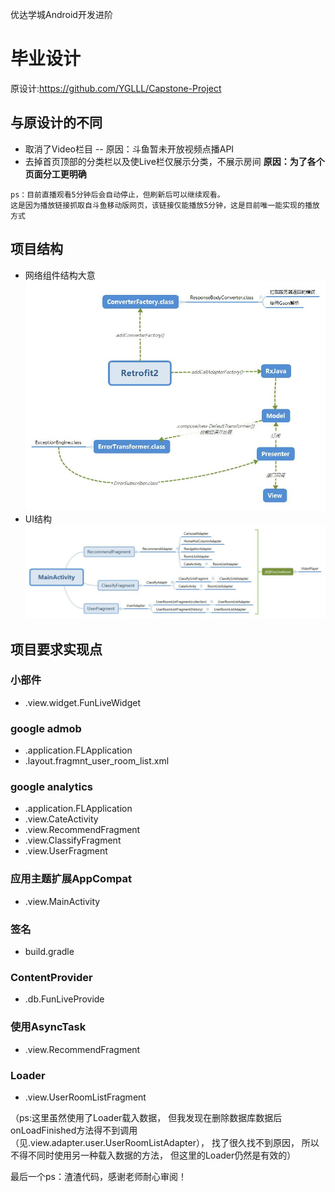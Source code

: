 优达学城Android开发进阶
# 毕业设计
原设计:https://github.com/YGLLL/Capstone-Project
## 与原设计的不同
- 取消了Video栏目
-- 原因：斗鱼暂未开放视频点播API
- 去掉首页顶部的分类栏以及使Live栏仅展示分类，不展示房间
****原因：为了各个页面分工更明确****
```
ps：目前直播观看5分钟后会自动停止，但刷新后可以继续观看。
这是因为播放链接抓取自斗鱼移动版网页，该链接仅能播放5分钟，这是目前唯一能实现的播放方式
```

## 项目结构
- 网络组件结构大意
![](Retrofit2.jpg)
- UI结构
![](MainActivity.jpg)

## 项目要求实现点
### 小部件
- .view.widget.FunLiveWidget
### google admob
- .application.FLApplication
- .layout.fragmnt_user_room_list.xml
### google analytics
- .application.FLApplication
- .view.CateActivity
- .view.RecommendFragment
- .view.ClassifyFragment
- .view.UserFragment
### 应用主题扩展AppCompat
- .view.MainActivity
### 签名
- build.gradle
### ContentProvider
- .db.FunLiveProvide
### 使用AsyncTask
- .view.RecommendFragment
### Loader
- .view.UserRoomListFragment

（ps:这里虽然使用了Loader载入数据，
但我发现在删除数据库数据后onLoadFinished方法得不到调用（见.view.adapter.user.UserRoomListAdapter），
找了很久找不到原因，
所以不得不同时使用另一种载入数据的方法，
但这里的Loader仍然是有效的）

最后一个ps：渣渣代码，感谢老师耐心审阅！